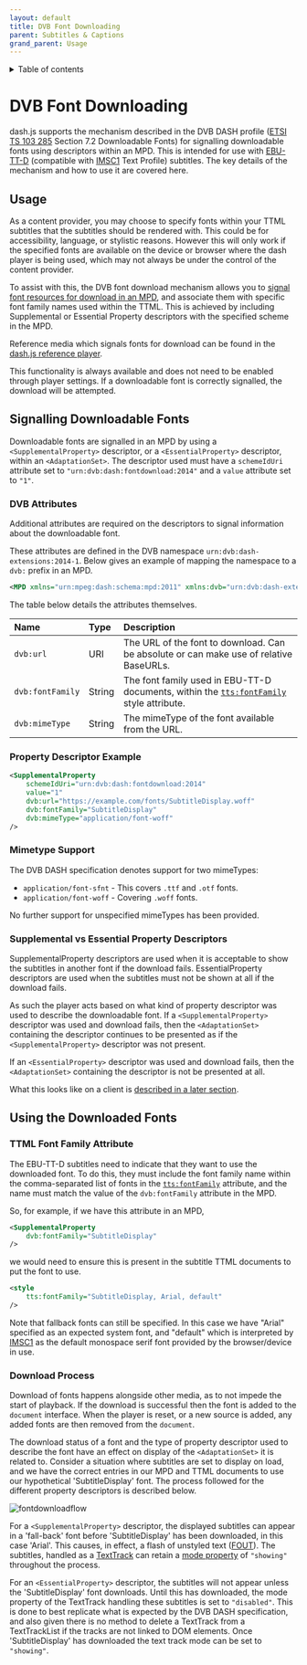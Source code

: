 ```yaml
---
layout: default
title: DVB Font Downloading
parent: Subtitles & Captions
grand_parent: Usage
---
```


<details  markdown="block">
  <summary>
    Table of contents
  </summary>
  {: .text-delta }
1. TOC
{:toc}
</details>

# DVB Font Downloading

dash.js supports the mechanism described in the DVB DASH profile ([ETSI TS 103 285](https://www.etsi.org/deliver/etsi_ts/103200_103299/103285/01.03.01_60/ts_103285v010301p.pdf) Section 7.2 Downloadable Fonts) for signalling downloadable fonts using descriptors within an MPD.
This is intended for use with [EBU-TT-D](https://tech.ebu.ch/publications/tech3380) (compatible with [IMSC1](https://www.w3.org/TR/ttml-imsc1.0.1/) Text Profile) subtitles.
The key details of the mechanism and how to use it are covered here.

## Usage

As a content provider, you may choose to specify fonts within your TTML subtitles that the subtitles should be rendered with.
This could be for accessibility, language, or stylistic reasons.
However this will only work if the specified fonts are available on the device or browser where the dash player is being used, which may not always be under the control of the content provider.

To assist with this, the DVB font download mechanism allows you to [signal font resources for download in an MPD](#signalling-downloadable-fonts), and associate them with specific font family names used within the TTML.
This is achieved by including Supplemental or Essential Property descriptors with the specified scheme in the MPD.

Reference media which signals fonts for download can be found in the [dash.js reference player](http://reference.dashif.org/dash.js/nightly/samples/dash-if-reference-player/).

This functionality is always available and does not need to be enabled through player settings.
If a downloadable font is correctly signalled, the download will be attempted.

## Signalling Downloadable Fonts

Downloadable fonts are signalled in an MPD by using a `<SupplementalProperty>` descriptor, or a `<EssentialProperty>` descriptor, within an `<AdaptationSet>`.
The descriptor used must have a `schemeIdUri` attribute set to `"urn:dvb:dash:fontdownload:2014"` and a `value` attribute set to `"1"`.

### DVB Attributes

Additional attributes are required on the descriptors to signal information about the downloadable font.

These attributes are defined in the DVB namespace `urn:dvb:dash-extensions:2014-1`.
Below gives an example of mapping the namespace to a `dvb:` prefix in an MPD.

```xml
<MPD xmlns="urn:mpeg:dash:schema:mpd:2011" xmlns:dvb="urn:dvb:dash-extensions:2014-1">
```

The table below details the attributes themselves.

| Name             | Type   | Description                                                                            |
|:---------------- |:-------|:---------------------------------------------------------------------------------------|
| `dvb:url`        | URI    | The URL of the font to download. Can be absolute or can make use of relative BaseURLs. |
| `dvb:fontFamily` | String | The font family used in EBU-TT-D documents, within the [`tts:fontFamily`](https://www.w3.org/TR/ttml1/#style-attribute-fontFamily) style attribute.                                            |
| `dvb:mimeType`   | String | The mimeType of the font available from the URL.                                       |

### Property Descriptor Example

```xml
<SupplementalProperty
    schemeIdUri="urn:dvb:dash:fontdownload:2014"
    value="1"
    dvb:url="https://example.com/fonts/SubtitleDisplay.woff"
    dvb:fontFamily="SubtitleDisplay"
    dvb:mimeType="application/font-woff"
/>
```

### Mimetype Support

The DVB DASH specification denotes support for two mimeTypes:

* `application/font-sfnt` - This covers `.ttf` and `.otf` fonts.
* `application/font-woff` - Covering `.woff` fonts.

No further support for unspecified mimeTypes has been provided.

### Supplemental vs Essential Property Descriptors

SupplementalProperty descriptors are used when it is acceptable to show the subtitles in another font if the download fails.
EssentialProperty descriptors are used when the subtitles must not be shown at all if the download fails.

As such the player acts based on what kind of property descriptor was used to describe the downloadable font.
If a `<SupplementalProperty>` descriptor was used and download fails, then the `<AdaptationSet>` containing the descriptor continues to be presented as if the `<SupplementalProperty>` descriptor was not present.

If an `<EssentialProperty>` descriptor was used and download fails, then the `<AdaptationSet>` containing the descriptor is not be presented at all.

What this looks like on a client is [described in a later section](#download-process).

## Using the Downloaded Fonts

### TTML Font Family Attribute

The EBU-TT-D subtitles need to indicate that they want to use the downloaded font.
To do this, they must include the font family name within the comma-separated list of fonts in the [`tts:fontFamily`](https://www.w3.org/TR/ttml1/#style-attribute-fontFamily) attribute, and the name must match the value of the `dvb:fontFamily` attribute in the MPD.

So, for example, if we have this attribute in an MPD,

```xml
<SupplementalProperty
    dvb:fontFamily="SubtitleDisplay"
/>
```

we would need to ensure this is present in the subtitle TTML documents to put the font to use.

```xml
<style
    tts:fontFamily="SubtitleDisplay, Arial, default"
/>
```

Note that fallback fonts can still be specified.
In this case we have "Arial" specified as an expected system font, and "default" which is interpreted by [IMSC1](https://www.w3.org/TR/ttml-imsc1.0.1/) as the default monospace serif font provided by the browser/device in use.

### Download Process

Download of fonts happens alongside other media, as to not impede the start of playback.
If the download is successful then the font is added to the `document` interface.
When the player is reset, or a new source is added, any added fonts are then removed from the `document`.

The download status of a font and the type of property descriptor used to describe the font have an effect on display of the `<AdaptationSet>` it is related to.
Consider a situation where subtitles are set to display on load, and we have the correct entries in our MPD and TTML documents to use our hypothetical 'SubtitleDisplay' font.
The process followed for the different property descriptors is described below.

![fontdownloadflow]({{site.baseurl}}/assets/images/font-download-flowchart.png)

For a `<SupplementalProperty>` descriptor, the displayed subtitles can appear in a 'fall-back' font before 'SubtitleDisplay' has been downloaded, in this case 'Arial'.
This causes, in effect, a flash of unstyled text ([FOUT](https://fonts.google.com/knowledge/glossary/fout)).
The subtitles, handled as a [TextTrack](https://developer.mozilla.org/en-US/docs/Web/API/TextTrack) can retain a [mode property](https://developer.mozilla.org/en-US/docs/Web/API/TextTrack/mode) of `"showing"` throughout the process.

For an `<EssentialProperty>` descriptor, the subtitles will not appear unless the 'SubtitleDisplay' font downloads. Until this has downloaded, the mode property of the TextTrack handling these subtitles is set to `"disabled"`. This is done to best replicate what is expected by the DVB DASH specification, and also given there is no method to delete a TextTrack from a TextTrackList if the tracks are not linked to DOM elements. Once 'SubtitleDisplay' has downloaded the text track mode can be set to `"showing"`.
